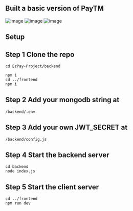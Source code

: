
## Built a basic version of PayTM
![image](https://github.com/user-attachments/assets/92dd826e-7785-4d44-841b-493985e61b4d)
![image](https://github.com/user-attachments/assets/8afec5cf-b0bd-44ad-8574-3568f296676d)
![image](https://github.com/user-attachments/assets/cb99ada4-de33-4845-9844-27194fb2e622)

## Setup
## Step 1 Clone the repo

```
cd EzPay-Project/backend
```

```
npm i
cd ../frontend
npm i
```

## Step 2 Add your mongodb string at
```
/backend/.env
```

## Step 3 Add your own JWT_SECRET at 
```
/backend/config.js
```

## Step 4 Start the backend server
```
cd backend
node index.js
```

## Step 5 Start the client server
```
cd ../frontend 
npm run dev
```
